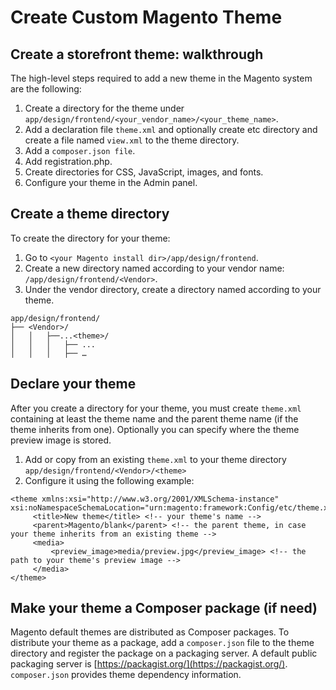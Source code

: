 # Create Custom Magento Theme

## Create a storefront theme: walkthrough
The high-level steps required to add a new theme in the Magento system are the following:
1. Create a directory for the theme under `app/design/frontend/<your_vendor_name>/<your_theme_name>`.
2. Add a declaration file `theme.xml` and optionally create etc directory and create a file named `view.xml` to the theme directory.
3. Add a `composer.json file`.
4. Add registration.php.
5. Create directories for CSS, JavaScript, images, and fonts.
6. Configure your theme in the Admin panel.

## Create a theme directory
To create the directory for your theme:
1. Go to `<your Magento install dir>/app/design/frontend`.
2. Create a new directory named according to your vendor name: `/app/design/frontend/<Vendor>`.
3. Under the vendor directory, create a directory named according to your theme. 
```
app/design/frontend/
├── <Vendor>/
│   │   ├──...<theme>/
│   │   │   ├── ...
│   │   │   ├── …
```

## Declare your theme
After you create a directory for your theme, you must create `theme.xml` containing at least the theme name and the parent theme name (if the theme inherits from one). Optionally you can specify where the theme preview image is stored.
1. Add or copy from an existing `theme.xml` to your theme directory `app/design/frontend/<Vendor>/<theme>`
2. Configure it using the following example:

```
<theme xmlns:xsi="http://www.w3.org/2001/XMLSchema-instance" xsi:noNamespaceSchemaLocation="urn:magento:framework:Config/etc/theme.xsd">
     <title>New theme</title> <!-- your theme's name -->
     <parent>Magento/blank</parent> <!-- the parent theme, in case your theme inherits from an existing theme -->
     <media>
         <preview_image>media/preview.jpg</preview_image> <!-- the path to your theme's preview image -->
     </media>
</theme>
```

## Make your theme a Composer package (if need)
Magento default themes are distributed as Composer packages. 
To distribute your theme as a package, add a `composer.json` file to the theme directory and register the package on a packaging server. 
A default public packaging server is [https://packagist.org/](https://packagist.org/). `composer.json` provides theme dependency information.






